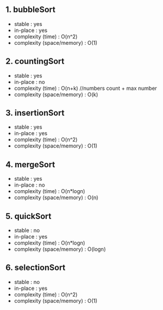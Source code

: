 ## 1. bubbleSort ##
 - stable : yes
 - in-place : yes
 - complexity (time) : O(n^2)
 - complexity (space/memory) : O(1)


## 2. countingSort ##
 - stable : yes
 - in-place : no
 - complexity (time) : O(n+k)     //numbers count + max number
 - complexity (space/memory) : O(k)


## 3. insertionSort ##
 - stable : yes
 - in-place : yes
 - complexity (time) : O(n^2)
 - complexity (space/memory) : O(1)


## 4. mergeSort ##
 - stable : yes
 - in-place : no
 - complexity (time) : O(n*logn)
 - complexity (space/memory) : O(n)


## 5. quickSort ## 
 - stable : no
 - in-place : yes
 - complexity (time) : O(n*logn)
 - complexity (space/memory) : O(logn)


## 6. selectionSort ## 
 - stable : no
 - in-place : yes
 - complexity (time) : O(n^2)
 - complexity (space/memory) : O(1)
